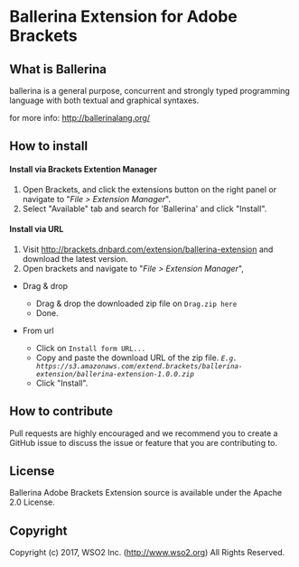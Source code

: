 # Ballerina Extension for Adobe Brackets

## What is Ballerina

ballerina is a general purpose, concurrent and strongly typed
programming language with both textual and graphical syntaxes.

for more info: http://ballerinalang.org/

## How to install

#### Install via Brackets Extention Manager

1. Open Brackets, and click the extensions button on the right panel or navigate to "_File > Extension Manager_". 
2. Select "Available" tab and search for 'Ballerina' and click "Install".

#### Install via URL

1. Visit http://brackets.dnbard.com/extension/ballerina-extension and download the latest version.
2. Open brackets and navigate to "_File > Extension Manager_",

* Drag & drop
   * Drag & drop the downloaded zip file on `Drag.zip here`
   * Done.

* From url
   * Click on `Install form URL...`
   * Copy and paste the download URL of the zip file. _`E.g. https://s3.amazonaws.com/extend.brackets/ballerina-extension/ballerina-extension-1.0.0.zip`_
   * Click "Install".

## How to contribute

Pull requests are highly encouraged and we recommend you to create a GitHub issue
to discuss the issue or feature that you are contributing to.

## License

Ballerina Adobe Brackets Extension source is available under the Apache 2.0 License.

## Copyright

Copyright (c) 2017, WSO2 Inc. (http://www.wso2.org) All Rights Reserved.
